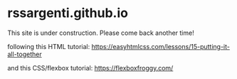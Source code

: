 # rssargenti.github.io

This site is under construction. Please come back another time!

following this HTML tutorial:
https://easyhtmlcss.com/lessons/15-putting-it-all-together

and this CSS/flexbox tutorial:
https://flexboxfroggy.com/


